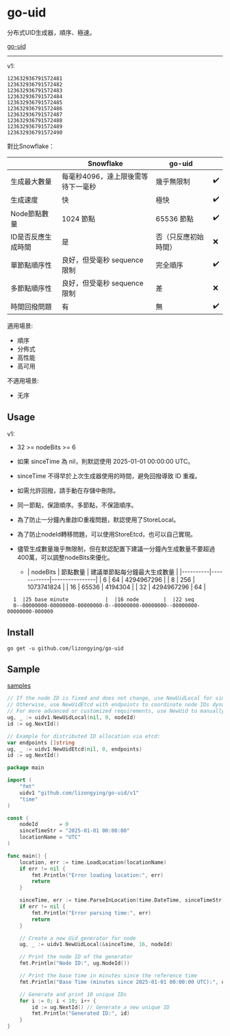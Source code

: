 # go-uid

分布式UID生成器，順序、極速。

[go-uid](https://github.com/lizongying/go-uid)
___
v1:

    123632936791572481
    123632936791572482
    123632936791572483
    123632936791572484
    123632936791572485
    123632936791572486
    123632936791572487
    123632936791572488
    123632936791572489
    123632936791572490

對比Snowflake：

|            | Snowflake           | go-uid     |    |
|------------|---------------------|------------|----|
| 生成最大數量     | 每毫秒4096，達上限後需等待下一毫秒 | 幾乎無限制      | ✔️ |
| 生成速度       | 快                   | 極快         | ✔️ |
| Node節點數量   | 1024 節點             | 65536 節點   | ✔️ |
| ID是否反應生成時間 | 是                   | 否（只反應初始時間） | ❌  |
| 單節點順序性     | 良好，但受毫秒 sequence 限制 | 完全順序       | ✔️ |
| 多節點順序性     | 良好，但受毫秒 sequence 限制 | 差          | ❌️ |
| 時間回撥問題     | 有                   | 無          | ✔️ |

適用場景:

- 順序
- 分佈式
- 高性能
- 高可用

不適用場景:

- 无序

## Usage

v1:

- 32 >= nodeBits >= 6
- 如果 sinceTime 為 nil，則默認使用 2025-01-01 00:00:00 UTC。
- sinceTime 不得早於上次生成器使用的時間，避免回撥導致 ID 重複。
- 如需允許回撥，請手動在存儲中刪除。
- 同一節點，保證順序。多節點，不保證順序。
- 為了防止一分鐘內重啟ID重複問題，默認使用了StoreLocal。
- 為了防止nodeId轉移問題，可以使用StoreEtcd，也可以自己實現。
- 儘管生成數量幾乎無限制，但在默認配置下建議一分鐘內生成數量不要超過400萬，可以調整nodeBits來優化。

    - | nodeBits | 節點數量 | 建議單節點每分鐘最大生成數量 |
                  |----------|------------|----------------|
      | 6 | 64 | 4294967296     |
      | 8 | 256 | 1073741824     |
      | 16 | 65536 | 4194304        |
      | 32 | 4294967296 | 64             |

```
  1  |25 base minute            |  |16 node        |  |22 seq
  0--00000000-00000000-00000000-0--00000000-00000000--00000000-00000000-000000

```

## Install

```shell
go get -u github.com/lizongying/go-uid
```

## Sample

[samples](samples)

```go
// If the node ID is fixed and does not change, use NewUidLocal for simplicity and no external dependency.
// Otherwise, use NewUidEtcd with endpoints to coordinate node IDs dynamically across distributed nodes.
// For more advanced or customized requirements, use NewUid to manually configure the UID generator.
ug, _ := uidv1.NewUidLocal(nil, 0, nodeId)
id := ug.NextId()
```

```go
// Example for distributed ID allocation via etcd:
var endpoints []string
ug, _ := uidv1.NewUidEtcd(nil, 0, endpoints)
id := ug.NextId()
```

```go
package main

import (
	"fmt"
	uidv1 "github.com/lizongying/go-uid/v1"
	"time"
)

const (
	nodeId       = 0
	sinceTimeStr = "2025-01-01 00:00:00"
	locationName = "UTC"
)

func main() {
	location, err := time.LoadLocation(locationName)
	if err != nil {
		fmt.Println("Error loading location:", err)
		return
	}

	sinceTime, err := time.ParseInLocation(time.DateTime, sinceTimeStr, location)
	if err != nil {
		fmt.Println("Error parsing time:", err)
		return
	}

	// Create a new Uid generator for node
	ug, _ := uidv1.NewUidLocal(&sinceTime, 16, nodeId)

	// Print the node ID of the generator
	fmt.Println("Node ID:", ug.NodeId())

	// Print the base time in minutes since the reference time
	fmt.Println("Base Time (minutes since 2025-01-01 00:00:00 UTC):", ug.Base())

	// Generate and print 10 unique IDs
	for i := 0; i < 10; i++ {
		id := ug.NextId() // Generate a new unique ID
		fmt.Println("Generated ID:", id)
	}
}

```
